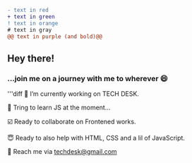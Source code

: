 ```diff
- text in red
+ text in green
! text in orange
# text in gray
@@ text in purple (and bold)@@
```


## Hey there!

### ...join me on a journey with me to wherever 😄 
'''diff
🔭 I’m currently working on TECH DESK. 

💬 Tring to learn JS at the moment...

☑️ Ready to collaborate on Frontened works.

😇 Ready to also help with HTML, CSS and a lil of JavaScript.

📧 Reach me via techdesk@gmail.com
